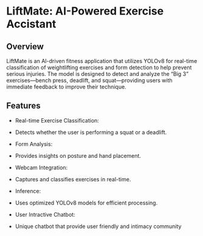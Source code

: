 # LiftMate: AI-Powered Exercise Accistant
## Overview
LiftMate is an AI-driven fitness application that utilizes YOLOv8 for real-time classification of weightlifting exercises and form detection to help prevent serious injuries. The model is designed to detect and analyze the “Big 3” exercises—bench press, deadlift, and squat—providing users with immediate feedback to improve their technique.

## Features
* Real-time Exercise Classification: 
- Detects whether the user is performing a squat or a deadlift.
* Form Analysis: 
- Provides insights on posture and hand placement.
* Webcam Integration: 
- Captures and classifies exercises in real-time.
* Inference: 
- Uses optimized YOLOv8 models for efficient processing.
* User Intractive Chatbot: 
- Unique chatbot that provide user friendly and intimacy community
